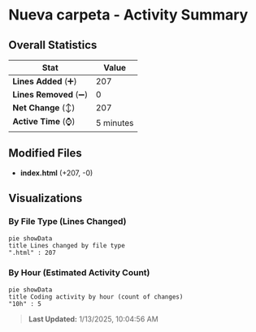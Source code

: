 # Nueva carpeta - Activity Summary 

## Overall Statistics

| Stat                   | Value                                                             |
| ---------------------- | ----------------------------------------------------------------- |
| **Lines Added** (➕)   | 207                                          |
| **Lines Removed** (➖) | 0                                        |
| **Net Change** (↕)    | 207                |
| **Active Time** (⌚)   | 5 minutes |


## Modified Files
- **index.html** (+207, -0)

## Visualizations

### By File Type (Lines Changed)

```mermaid
pie showData
title Lines changed by file type
".html" : 207
```

### By Hour (Estimated Activity Count)

```mermaid
pie showData
title Coding activity by hour (count of changes)
"10h" : 5
```


> **Last Updated:** 1/13/2025, 10:04:56 AM
